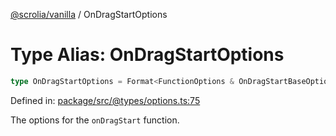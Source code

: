[@scrolia/vanilla](../README.md) / OnDragStartOptions

# Type Alias: OnDragStartOptions

```ts
type OnDragStartOptions = Format<FunctionOptions & OnDragStartBaseOptions>;
```

Defined in: [package/src/@types/options.ts:75](https://github.com/scrolia/vanilla/blob/c815e216f987f48e097bcb0896f128fe43b9f55a/package/src/@types/options.ts#L75)

The options for the `onDragStart` function.
